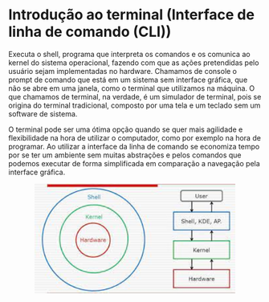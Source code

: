 # Introdução ao terminal (Interface de linha de comando (CLI))
Executa o shell, programa que interpreta os comandos e os comunica ao kernel do sistema operacional, fazendo com que as ações pretendidas pelo usuário sejam implementadas no hardware. Chamamos de console o prompt de comando que está em um sistema sem interface gráfica, que não se abre em uma janela, como o terminal que utilizamos na máquina. O que chamamos de terminal, na verdade, é um simulador de terminal, pois se origina do terminal tradicional, composto por uma tela e um teclado sem um software de sistema.

O terminal pode ser uma ótima opção quando se quer mais agilidade e flexibilidade na hora de utilizar o computador, como por exemplo na hora de programar. Ao utilizar a interface da linha de comando se economiza tempo por se ter um ambiente sem muitas abstrações e pelos comandos que podemos executar de forma simplificada em comparação a navegação pela interface gráfica.

<div align="center">
  <img src="./imagens/shell-kernel-hardware.jpeg" alt="Imagem explicando funcionamento CLI" width=400px heigth=200px>
</div>
